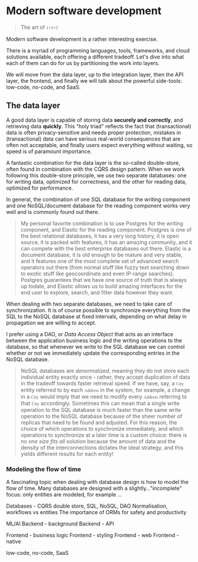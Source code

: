 <!-- theme: gaia -->
<style>
  @font-face {
    font-family: "Apercu";
    src: url(https://legacy.grandeomega.com/css/fonts/Apercu-Mono.ttf) format("truetype");
  }

  :root {
    /* --color-background: #487ced;
    --color-foreground: #ffedf5;
    --color-highlight: #ffedf5;
    --color-dimmed: #ffedf5; */
    /* --color-background: #083d34;
    --color-foreground: #e3e8e7;
    --color-highlight: #35a674;
    --color-dimmed: #35a674; */

--color-background: #3A36AE;
    --color-foreground: #FCEEF5;
    --color-highlight: #E0569B;
    --color-dimmed: #E0569B;*/

--color-background: #FCEEF5;
    --color-foreground: #3A36AE;
    --color-highlight: #E0569B;
    --color-dimmed: #E0569B;

  }

  code {
   font-family:  "Fira code";
  }  
</style>


# Modern software development
> The art of `1+1=3`

Modern software development is a rather interesting exercise.

There is a myriad of programming languages, tools, frameworks, and cloud solutions available, each offering a different tradeoff. Let's dive into what each of them can do for us by partitioning the work into layers.

We will move from the data layer, up to the integration layer, then the API layer, the frontend, and finally we will talk about the powerful side-tools: low-code, no-code, and SaaS.


## The data layer
A good data layer is capable of storing data **securely and correctly**, and retrieving data **quickly**. This "holy triad" reflects the fact that (transactional) data is often privacy-sensitive and needs proper protection, mistakes in (transactional) data can have serious real-world consequences that are often not acceptable, and finally users expect everything without waiting, so speed is of paramount importance.

A fantastic combination for the data layer is the so-called double-store, often found in combination with the CQRS design pattern. When we work following this double-store principle, we use two separate databases: one for writing data, optimized for correctness, and the other for reading data, optimized for performance.

In general, the combination of one SQL database for the writing component and one NoSQL/document database for the reading component works very well and is commonly found out there.

> My personal favorite combination is to use Postgres for the writing component, and Elastic for the reading component.
> Postgres is one of the best relational databases, it has a very long history, it is open source, it is packed with features, it has an amazing community, and it can compete with the best enterprise databases out there.
> Elastic is a document database, it is old enough to be mature and very stable, and it features one of the most complete set of advanced search operators out there (from normal stuff like fuzzy text searching down to exotic stuff like geocoordinate and even IP-range searches).
> Postgres guarantees that we have one source of truth that is always up todate, and Elastic allows us to build amazing interfaces for the end user to explore, search, and filter data however they want.

When dealing with two separate databases, we need to take care of synchronization. It is of course possible to synchronize everything from the SQL to the NoSQL database at fixed intervals, depending on what delay in propagation we are willing to accept.

I prefer using a DAO, or _Data Access Object_ that acts as an interface between the application business logic and the writing operations to the database, so that whenever we write to the SQL database we can control whether or not we immediately update the corresponding entries in the NoSQL database. 

> NoSQL databases are _denormalized_, meaning they do not store each individual entity exactly once - rather, they accept duplication of data in the tradeoff towards faster retrieval speed. If we have, say, a `City` entity referred to by each `Address` in the system, for example, a change in a `City` would imply that we need to modify every `Address` referring to that `City` accordingly. Sometimes this can mean that a single write operation to the SQL database is much faster than the same write operation to the NoSQL database because of the sheer number of replicas that need to be found and adjusted.
> For this reason, the choice of which operations to synchronize immediately, and which operations to synchronize at a later time is a custom choice: there is no _one size fits all_ solution because the amount of data and the density of the interconnections dictates the ideal strategy, and this yields different results for each entity!


### Modeling the flow of time
A fascinating topic when dealing with database design is how to model the flow of time. Many databases are designed with a slightly..."incomplete" focus: only entities are modeled, for example ...

Databases - CQRS double store, SQL, NoSQL, DAO
  Normalisation, workflows vs entities
  The importance of ORMs for safety and productivity

ML/AI
Backend - background
Backend - API

Frontend - business logic
Frontend - styling
Frontend - web
Frontend - native

low-code, no-code, SaaS